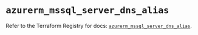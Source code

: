# `azurerm_mssql_server_dns_alias`

Refer to the Terraform Registry for docs: [`azurerm_mssql_server_dns_alias`](https://registry.terraform.io/providers/hashicorp/azurerm/4.37.0/docs/resources/mssql_server_dns_alias).

